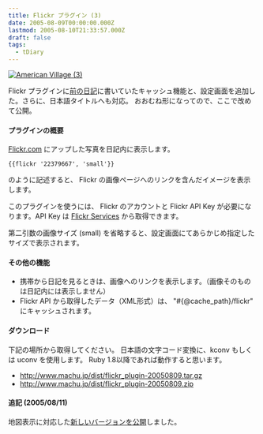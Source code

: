 ```yaml
---
title: Flickr プラグイン (3)
date: 2005-08-09T00:00:00.000Z
lastmod: 2005-08-10T21:33:57.000Z
draft: false
tags:
  - tDiary
---
```


[![American Village (3)](https://farm1.staticflickr.com/22/26819517_29dfa65962_t.jpg "American Village (3)")](http://www.flickr.com/photos/machu/26819517/)

Flickr プラグインに[前の日記](/posts/20050808/p02)に書いていたキャッシュ機能と、設定画面を追加した。さらに、日本語タイトルへも対応。 おおむね形になってので、ここで改めて公開。

#### プラグインの概要

[Flickr.com](http://www.flickr.com/) にアップした写真を日記内に表示します。

```
{{flickr '22379667', 'small'}}
```

のように記述すると、 Flickr の画像ページへのリンクを含んだイメージを表示します。

このプラグインを使うには、 Flickr のアカウントと Flickr API Key が必要になります。API Key は [Flickr Services](http://www.flickr.com/services/api/key.gne) から取得できます。

第二引数の画像サイズ (small) を省略すると、設定画面にてあらかじめ指定したサイズで表示されます。

#### その他の機能

- 携帯から日記を見るときは、画像へのリンクを表示します。（画像そのものは日記内には表示しません）
- Flickr API から取得したデータ（XML形式）は、 "#{@cache_path}/flickr" にキャッシュされます。

#### ダウンロード

下記の場所から取得してください。 日本語の文字コード変換に、kconv もしくは uconv を使用します。 Ruby 1.8以降であれば動作すると思います。

- <http://www.machu.jp/dist/flickr_plugin-20050809.tar.gz>
- <http://www.machu.jp/dist/flickr_plugin-20050809.zip>

#### 追記 (2005/08/11)

地図表示に対応した[新しいバージョンを公開](/posts/20050811/p01)しました。
